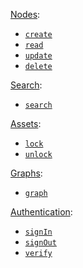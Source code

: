 [Nodes](/wiki/API#nodes):
* [`create`](/wiki/API#apicreate)
* [`read`](/wiki/API#apiread)
* [`update`](/wiki/API#apiupdate)
* [`delete`](/wiki/API#apidelete)

[Search](/wiki/API#search):
* [`search`](/wiki/API#apisearch)

[Assets](/wiki/API#assets):
* [`lock`](/wiki/API#apilock)
* [`unlock`](/wiki/API#apiunlock)

[Graphs](/wiki/API#graphs):
* [`graph`](/wiki/API#apigraph)

[Authentication](/wiki/API#Authentication):
* [`signIn`](/wiki/API#apisignIn)
* [`signOut`](/wiki/API#apisignOut)
* [`verify`](/wiki/API#apiverify)
